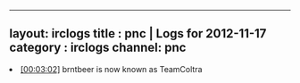 
---
layout: irclogs
title : pnc | Logs for 2012-11-17
category : irclogs
channel: pnc
---
<li class="logitem"><a href="#00:03:02" name="00:03:02" class="time">[00:03:02]</a> <span class="nick">brntbeer</span> is now known as <span class="nick">TeamColtra</span> </li>


